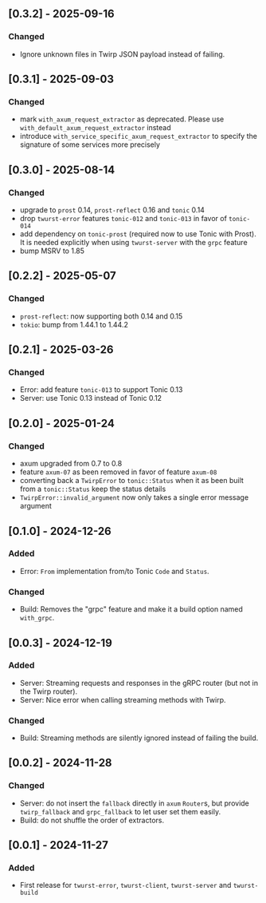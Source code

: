 ## [0.3.2] - 2025-09-16

### Changed
- Ignore unknown files in Twirp JSON payload instead of failing.

## [0.3.1] - 2025-09-03

### Changed
- mark `with_axum_request_extractor` as deprecated. Please use `with_default_axum_request_extractor` instead
- introduce `with_service_specific_axum_request_extractor` to specify the signature of some services more precisely

## [0.3.0] - 2025-08-14

### Changed
- upgrade to `prost` 0.14, `prost-reflect` 0.16 and `tonic` 0.14
- drop `twurst-error` features `tonic-012` and `tonic-013` in favor of `tonic-014`
- add dependency on `tonic-prost` (required now to use Tonic with Prost). It is needed explicitly when using `twurst-server` with the `grpc` feature
- bump MSRV to 1.85

## [0.2.2] - 2025-05-07

### Changed
- `prost-reflect`: now supporting both 0.14 and 0.15
- `tokio`: bump from 1.44.1 to 1.44.2

## [0.2.1] - 2025-03-26

### Changed
- Error: add feature `tonic-013` to support Tonic 0.13
- Server: use Tonic 0.13 instead of Tonic 0.12

## [0.2.0] - 2025-01-24

### Changed
- axum upgraded from 0.7 to 0.8
- feature `axum-07` as been removed in favor of feature `axum-08`
- converting back a `TwirpError` to `tonic::Status` when it as been built from a `tonic::Status` keep the status details
- `TwirpError::invalid_argument` now only takes a single error message argument

## [0.1.0] - 2024-12-26

### Added
- Error: `From` implementation from/to Tonic `Code` and `Status`.

### Changed
- Build: Removes the "grpc" feature and make it a build option named `with_grpc`.

## [0.0.3] - 2024-12-19

### Added
- Server: Streaming requests and responses in the gRPC router (but not in the Twirp router).
- Server: Nice error when calling streaming methods with Twirp.

### Changed
- Build: Streaming methods are silently ignored instead of failing the build.

## [0.0.2] - 2024-11-28

### Changed
- Server: do not insert the `fallback` directly in `axum` `Router`s,
  but provide `twirp_fallback` and `grpc_fallback` to let user set them easily.
- Build: do not shuffle the order of extractors.

## [0.0.1] - 2024-11-27

### Added
- First release for `twurst-error`, `twurst-client`, `twurst-server` and `twurst-build`
